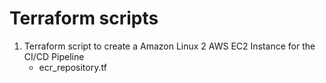 # Terraform scripts
1. Terraform script to create a Amazon Linux 2 AWS EC2 Instance for the CI/CD Pipeline
   - ecr_repository.tf
